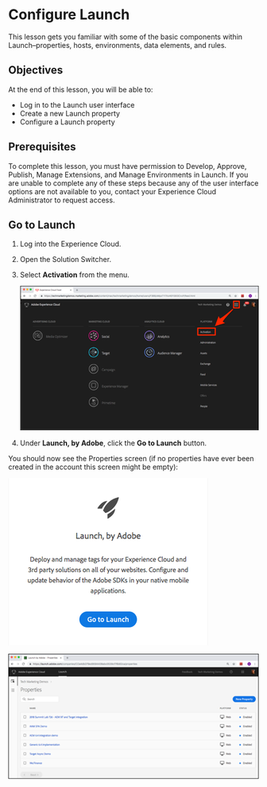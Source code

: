 # Configure Launch

This lesson gets you familiar with some of the basic components within Launch–properties, hosts, environments, data elements, and rules.

## Objectives

At the end of this lesson, you will be able to:

* Log in to the Launch user interface
* Create a new Launch property
* Configure a Launch property

## Prerequisites  <a id="prerequisites"></a>

To complete this lesson, you must have permission to Develop, Approve, Publish, Manage Extensions, and Manage Environments in Launch. If you are unable to complete any of these steps because any of the user interface options are not available to you, contact your Experience Cloud Administrator to request access.

## Go to Launch  <a id="go-to-launch"></a>

1. Log into the Experience Cloud.
2. Open the Solution Switcher.
3. Select **Activation** from the menu.

   ![](../../.gitbook/assets/launch-solutionswitcheractivation.png)

4. Under **Launch, by Adobe**, click the **Go to Launch** button.

You should now see the Properties screen \(if no properties have ever been created in the account this screen might be empty\):

![](../../.gitbook/assets/launch-gotolaunch.png)

![](../../.gitbook/assets/launch-propertiesscreen.png)

